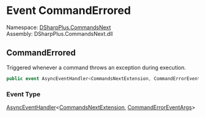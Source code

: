 # Event CommandErrored

Namespace: [DSharpPlus.CommandsNext](DSharpPlus.CommandsNext.md)  
Assembly: DSharpPlus.CommandsNext.dll

## <a id="DSharpPlus_CommandsNext_CommandsNextExtension_CommandErrored"></a>CommandErrored

Triggered whenever a command throws an exception during execution.

```csharp
public event AsyncEventHandler<CommandsNextExtension, CommandErrorEventArgs> CommandErrored
```

### Event Type

[AsyncEventHandler](DSharpPlus.AsyncEvents.AsyncEventHandler\-2.md)<[CommandsNextExtension](DSharpPlus.CommandsNext.CommandsNextExtension.md), [CommandErrorEventArgs](DSharpPlus.CommandsNext.CommandErrorEventArgs.md)\>

